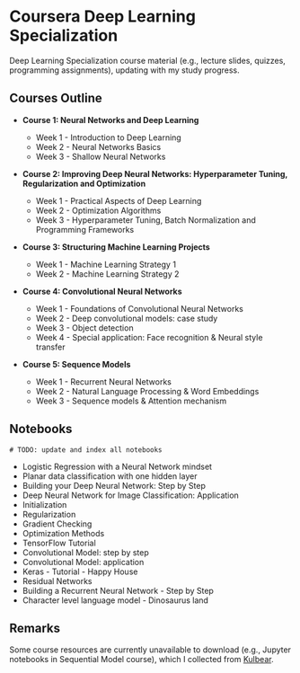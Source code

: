 # Coursera Deep Learning Specialization

Deep Learning Specialization course material (e.g., lecture slides, quizzes, programming assignments), updating with my study progress.

## Courses Outline

- **Course 1: Neural Networks and Deep Learning**
    - Week 1 - Introduction to Deep Learning
    - Week 2 - Neural Networks Basics
    - Week 3 - Shallow Neural Networks
    
- **Course 2: Improving Deep Neural Networks: Hyperparameter Tuning, Regularization and Optimization**
    - Week 1 - Practical Aspects of Deep Learning
    - Week 2 - Optimization Algorithms
    - Week 3 - Hyperparameter Tuning, Batch Normalization and Programming Frameworks
    
- **Course 3: Structuring Machine Learning Projects**
    - Week 1 - Machine Learning Strategy 1
    - Week 2 - Machine Learning Strategy 2
    
- **Course 4: Convolutional Neural Networks**
    - Week 1 - Foundations of Convolutional Neural Networks
    - Week 2 - Deep convolutional models: case study
    - Week 3 - Object detection
    - Week 4 - Special application: Face recognition & Neural style transfer
    
- **Course 5: Sequence Models**
    - Week 1 - Recurrent Neural Networks
    - Week 2 - Natural Language Processing & Word Embeddings
    - Week 3 - Sequence models & Attention mechanism

## Notebooks
```
# TODO: update and index all notebooks
```
- Logistic Regression with a Neural Network mindset
- Planar data classification with one hidden layer
- Building your Deep Neural Network: Step by Step
- Deep Neural Network for Image Classification: Application
- Initialization
- Regularization
- Gradient Checking
- Optimization Methods
- TensorFlow Tutorial
- Convolutional Model: step by step
- Convolutional Model: application
- Keras - Tutorial - Happy House
- Residual Networks
- Building a Recurrent Neural Network - Step by Step
- Character level language model - Dinosaurus land


## Remarks

Some course resources are currently unavailable to download (e.g., Jupyter notebooks in Sequential Model course), which I collected from [Kulbear](https://github.com/Kulbear/deep-learning-coursera).


